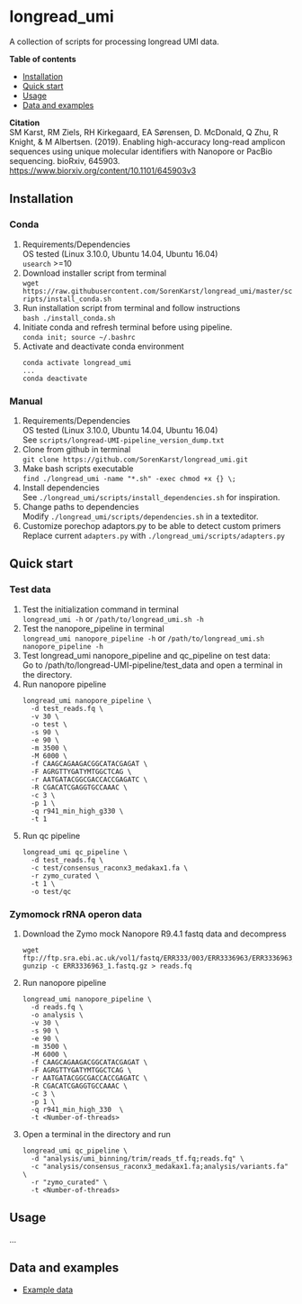 # longread_umi 

A collection of scripts for processing longread UMI data.

**Table of contents**
- [Installation](#installation)
- [Quick start](#quick-start)
- [Usage](#usage)
- [Data and examples](#data-and-examples)

**Citation**  
SM Karst, RM Ziels, RH Kirkegaard, EA Sørensen, D. McDonald, Q Zhu, R Knight, & M Albertsen. (2019). Enabling high-accuracy long-read amplicon sequences using unique molecular identifiers with Nanopore or PacBio sequencing. bioRxiv, 645903.
https://www.biorxiv.org/content/10.1101/645903v3

## Installation

### Conda

1. Requirements/Dependencies \
   OS tested (Linux 3.10.0, Ubuntu 14.04, Ubuntu 16.04) \
  `usearch` >=10
2. Download installer script from terminal \
   `wget https://raw.githubusercontent.com/SorenKarst/longread_umi/master/scripts/install_conda.sh`
3. Run installation script from terminal and follow instructions \
   `bash ./install_conda.sh` 
4. Initiate conda and refresh terminal before using pipeline. \
   `conda init; source ~/.bashrc`  
5. Activate and deactivate conda environment
   ```
   conda activate longread_umi
   ...
   conda deactivate
   
   ```

### Manual

1. Requirements/Dependencies \
   OS tested (Linux 3.10.0, Ubuntu 14.04, Ubuntu 16.04) \
   See `scripts/longread-UMI-pipeline_version_dump.txt`
2. Clone from github in terminal \
   `git clone https://github.com/SorenKarst/longread_umi.git`
3. Make bash scripts executable \
   `find ./longread_umi -name "*.sh" -exec chmod +x {} \;`
4. Install dependencies \
   See `./longread_umi/scripts/install_dependencies.sh` for inspiration.
5. Change paths to dependencies \
   Modify `./longread_umi/scripts/dependencies.sh` in a texteditor.
6. Customize porechop adaptors.py to be able to detect custom primers \
   Replace current `adapters.py` with `./longread_umi/scripts/adapters.py`

## Quick start

### Test data
1. Test the initialization command in terminal  
  `longread_umi -h` or `/path/to/longread_umi.sh -h`
2. Test the nanopore_pipeline in terminal  
  `longread_umi nanopore_pipeline -h` or `/path/to/longread_umi.sh nanopore_pipeline -h`
3. Test longread_umi nanopore_pipeline and qc_pipeline on test data:  
   Go to /path/to/longread-UMI-pipeline/test_data and open a terminal in the directory.
4. Run nanopore pipeline
   ```
   longread_umi nanopore_pipeline \
     -d test_reads.fq \
     -v 30 \
     -o test \
     -s 90 \
     -e 90 \
     -m 3500 \
     -M 6000 \
     -f CAAGCAGAAGACGGCATACGAGAT \
     -F AGRGTTYGATYMTGGCTCAG \
     -r AATGATACGGCGACCACCGAGATC \
     -R CGACATCGAGGTGCCAAAC \
     -c 3 \
     -p 1 \
     -q r941_min_high_g330 \
     -t 1
   ```
5. Run qc pipeline
   ```
   longread_umi qc_pipeline \
     -d test_reads.fq \
     -c test/consensus_raconx3_medakax1.fa \
     -r zymo_curated \
     -t 1 \
     -o test/qc
   ```

### Zymomock rRNA operon data
1. Download the Zymo mock Nanopore R9.4.1 fastq data and decompress
   ```
   wget ftp://ftp.sra.ebi.ac.uk/vol1/fastq/ERR333/003/ERR3336963/ERR3336963_1.fastq.gz 
   gunzip -c ERR3336963_1.fastq.gz > reads.fq
   ```
2. Run nanopore pipeline
   ```
   longread_umi nanopore_pipeline \
     -d reads.fq \
     -o analysis \
     -v 30 \
     -s 90 \
     -e 90 \
     -m 3500 \
     -M 6000 \
     -f CAAGCAGAAGACGGCATACGAGAT \
     -F AGRGTTYGATYMTGGCTCAG \
     -r AATGATACGGCGACCACCGAGATC \
     -R CGACATCGAGGTGCCAAAC \
     -c 3 \
     -p 1 \
     -q r941_min_high_330  \
     -t <Number-of-threads>
   ```
5. Open a terminal in the directory and run
   ```
   longread_umi qc_pipeline \
     -d "analysis/umi_binning/trim/reads_tf.fq;reads.fq" \
     -c "analysis/consensus_raconx3_medakax1.fa;analysis/variants.fa" \
     -r "zymo_curated" \
     -t <Number-of-threads> 
   ```

## Usage

...

## Data and examples

- [Example data](docs/DATA.md)
